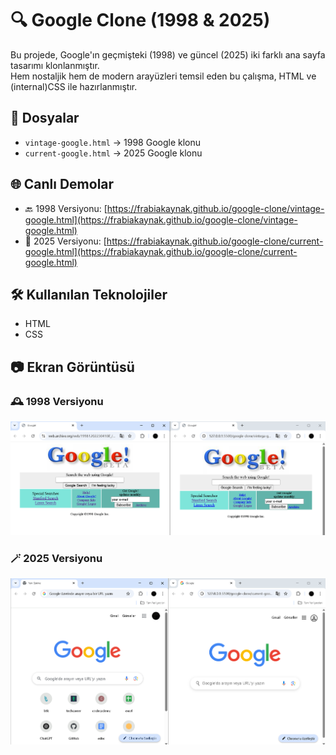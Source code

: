 # 🔍 Google Clone (1998 & 2025)

Bu projede, Google'ın geçmişteki (1998) ve güncel (2025) iki farklı ana sayfa tasarımı klonlanmıştır.  
Hem nostaljik hem de modern arayüzleri temsil eden bu çalışma, HTML ve (internal)CSS ile hazırlanmıştır.

## 📄 Dosyalar

- `vintage-google.html` → 1998 Google klonu
- `current-google.html` → 2025 Google klonu

## 🌐 Canlı Demolar

- 🔙 1998 Versiyonu: [https://frabiakaynak.github.io/google-clone/vintage-google.html](https://frabiakaynak.github.io/google-clone/vintage-google.html)
- 🔮 2025 Versiyonu: [https://frabiakaynak.github.io/google-clone/current-google.html](https://frabiakaynak.github.io/google-clone/current-google.html)

## 🛠️ Kullanılan Teknolojiler

- HTML
- CSS

## 📷 Ekran Görüntüsü

### 🕰️ 1998 Versiyonu
![Google 1998](./1998.png)

### 🪄 2025 Versiyonu
![Google 2025](./2025.png)
